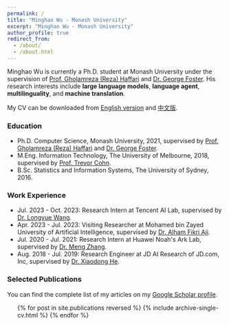 ```yaml
---
permalink: /
title: "Minghao Wu - Monash University"
excerpt: "Minghao Wu - Monash University"
author_profile: true
redirect_from: 
  - /about/
  - /about.html
---
```



Minghao Wu is currently a Ph.D. student at Monash University under the supervision of [Prof. Gholamreza (Reza) Haffari](https://users.monash.edu.au/~gholamrh/) and [Dr. George Foster](http://www.iro.umontreal.ca/~foster/). His research interests include <b>large language models</b>, <b>language agent</b>, <b>multilinguality</b>, and <b>machine translation</b>.


My CV can be downloaded from <a href="https://minghao-wu.github.io/files/cv/minghao-wu-cv-en.pdf"><u>English version</u></a> and <a href="https://minghao-wu.github.io/files/cv/minghao-wu-cv-zh.pdf"><u>中文版</u></a>.

### Education

* Ph.D. Computer Science, Monash University, 2021, supervised by [Prof. Gholamreza (Reza) Haffari](https://users.monash.edu.au/~gholamrh/) and [Dr. George Foster](http://www.iro.umontreal.ca/~foster/).
* M.Eng. Information Technology, The University of Melbourne, 2018, supervised by [Prof. Trevor Cohn](https://trevorcohn.github.io/).
* B.Sc. Statistics and Information Systems, The University of Sydney, 2016.

### Work Experience

* Jul. 2023 - Oct. 2023: Research Intern at Tencent AI Lab, supervised by [Dr. Longyue Wang](http://www.longyuewang.com/).
* Apr. 2023 - Jul. 2023: Visiting Researcher at Mohamed bin Zayed University of Artificial Intelligence, supervised by [Dr. Alham Fikri Aji](https://afaji.github.io/).
* Jul. 2020 - Jul. 2021: Research Intern at Huawei Noah's Ark Lab, supervised by [Dr. Meng Zhang](https://zmlarry.github.io/).
* Aug. 2018 - Jul. 2019: Research Engineer at JD AI Research of JD.com, Inc, supervised by [Dr. Xiaodong He](https://scholar.google.com/citations?user=W5WbqgoAAAAJ&hl=en).

### Selected Publications
You can find the complete list of my articles on my [Google Scholar profile](https://scholar.google.com/citations?user=E2zcuy0AAAAJ&hl=en).

  <ul>{% for post in site.publications reversed %}
    {% include archive-single-cv.html %}
  {% endfor %}</ul>